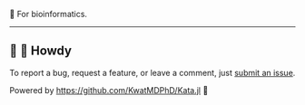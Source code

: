 🧬 For bioinformatics.

---

## 👋 🤠 Howdy

To report a bug, request a feature, or leave a comment, just [submit an issue](https://github.com/KwatMDPhD/BioLab.jl/issues/new/choose).

Powered by https://github.com/KwatMDPhD/Kata.jl 🌝

